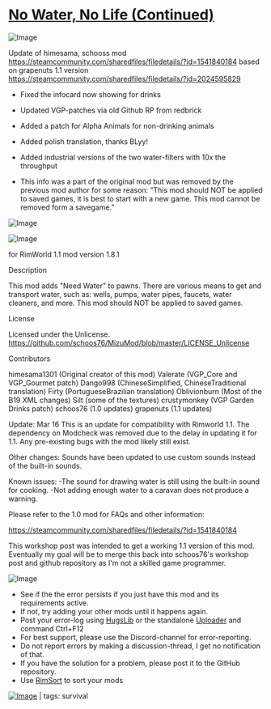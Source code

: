 # [No Water, No Life (Continued)](https://steamcommunity.com/sharedfiles/filedetails/?id=2387857358)

![Image](https://i.imgur.com/buuPQel.png)

Update of himesama, schooss mod
https://steamcommunity.com/sharedfiles/filedetails/?id=1541840184
based on grapenuts 1.1 version
https://steamcommunity.com/sharedfiles/filedetails/?id=2024595829

- Fixed the infocard now showing for drinks
- Updated VGP-patches via old Github RP from redbrick
- Added a patch for Alpha Animals for non-drinking animals
- Added polish translation, thanks BLyy!
- Added industrial versions of the two water-filters with 10x the throughput

- This info was a part of the original mod but was removed by the previous mod author for some reason: ”This mod should NOT be applied to saved games, it is best to start with a new game. This mod cannot be removed form a savegame.”

![Image](https://i.imgur.com/pufA0kM.png)
	
![Image](https://i.imgur.com/Z4GOv8H.png)

for RimWorld 1.1
mod version 1.8.1

Description

This mod adds "Need Water" to pawns. There are various means to get and transport water, such as: wells, pumps, water pipes, faucets, water cleaners, and more.
This mod should NOT be applied to saved games.

License

Licensed under the Unlicense. 
https://github.com/schoos76/MizuMod/blob/master/LICENSE_Unlicense

Contributors

himesama1301 (Original creator of this mod)
Valerate (VGP_Core and VGP_Gourmet patch)
Dango998 (ChineseSimplified, ChineseTraditional translation)
Firty (PortugueseBrazilian translation)
Oblivionburn (Most of the B19 XML changes)
Silt (some of the textures)
crustymonkey (VGP Garden Drinks patch)
schoos76 (1.0 updates)
grapenuts (1.1 updates)


Update: Mar 16
This is an update for compatibility with Rimworld 1.1. The dependency on Modcheck was removed due to the delay in updating it for 1.1. Any pre-existing bugs with the mod likely still exist.

Other changes: Sounds have been updated to use custom sounds instead of the built-in sounds.

Known issues: 
-The sound for drawing water is still using the built-in sound for cooking.
-Not adding enough water to a caravan does not produce a warning.

Please refer to the 1.0 mod for FAQs and other information:

https://steamcommunity.com/sharedfiles/filedetails/?id=1541840184

This workshop post was intended to get a working 1.1 version of this mod. Eventually my goal will be to merge this back into schoos76's workshop post and github repository as I'm not a skilled game programmer.

![Image](https://i.imgur.com/PwoNOj4.png)



-  See if the the error persists if you just have this mod and its requirements active.
-  If not, try adding your other mods until it happens again.
-  Post your error-log using [HugsLib](https://steamcommunity.com/workshop/filedetails/?id=818773962) or the standalone [Uploader](https://steamcommunity.com/sharedfiles/filedetails/?id=2873415404) and command Ctrl+F12
-  For best support, please use the Discord-channel for error-reporting.
-  Do not report errors by making a discussion-thread, I get no notification of that.
-  If you have the solution for a problem, please post it to the GitHub repository.
-  Use [RimSort](https://github.com/RimSort/RimSort/releases/latest) to sort your mods

 

[![Image](https://img.shields.io/github/v/release/emipa606/NoWaterNoLife?label=latest%20version&style=plastic&color=9f1111&labelColor=black)](https://steamcommunity.com/sharedfiles/filedetails/changelog/2387857358) | tags:  survival
